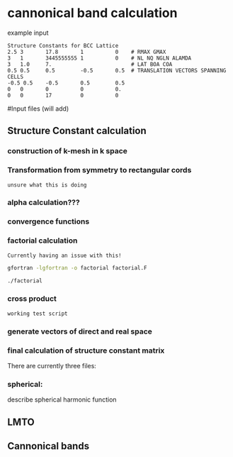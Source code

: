 #  cannonical band calculation



example input

```
Structure Constants for BCC Lattice
2.5 3       17.8       1          0    # RMAX GMAX
3   1       3445555555 1          0    # NL NQ NGLN ALAMDA 
3   1.0     7.                         # LAT BOA COA 
0.5 0.5     0.5        -0.5       0.5  # TRANSLATION VECTORS SPANNING CELLS 
-0.5 0.5    -0.5       0.5        0.5
0   0       0          0          0.
0   0       17         0          0
```






#Input files (will add)

## Structure Constant calculation

### construction of k-mesh in k space
    

### Transformation from symmetry to rectangular cords
    unsure what this is doing 

### alpha calculation???

### convergence functions

### factorial calculation
    Currently having an issue with this!

    
```bash
gfortran -lgfortran -o factorial factorial.F
```
    
```bash
./factorial
```
### cross product
    working test script 

### generate vectors of direct and real space

### final calculation of structure constant matrix 

There are currently three files:

### spherical:

describe spherical harmonic function





## LMTO

## Cannonical bands 
